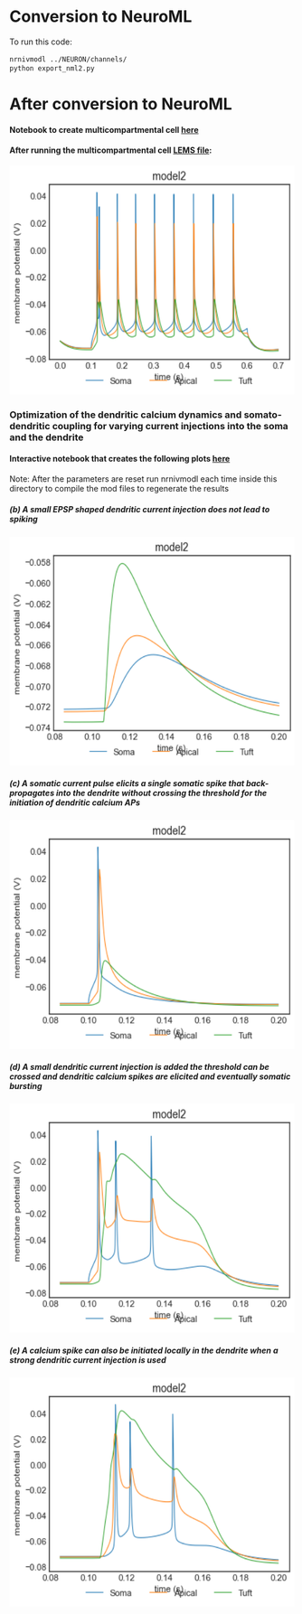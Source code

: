# Conversion to NeuroML

To run this code:
```
nrnivmodl ../NEURON/channels/
python export_nml2.py

```
# After conversion to NeuroML
#### Notebook to create multicompartmental cell [here](multicomp_pyr_cell.ipynb)

#### After running the multicompartmental cell [LEMS file](LEMS_pyr_multi_comp.xml):
<img src="./plots/pyr_multi_comp-v.png" alt="Membrane potential for 0.4nA pulse for a duration of 500ms with a delay of 100ms" width="550" height="405">

### Optimization of the dendritic calcium dynamics and somato-dendritic coupling for varying current injections into the soma and the dendrite
#### Interactive notebook that creates the following plots [here](interactive_nml.ipynb) 
Note: After the parameters are reset run nrnivmodl each time inside this directory to compile the mod files to regenerate the results

##### (b) A small EPSP shaped dendritic current injection does not lead to spiking
<img src="./plots/output_b.png" alt="Somatic current = 0.8nA, Pulse duration = 5ms" width="550" height="405">

##### (c) A somatic current pulse elicits a single somatic spike that back-propagates into the dendrite without crossing the threshold for the initiation of dendritic calcium APs
<img src="./plots/output_c.png" alt="Somatic current = 1nA, Pulse duration = 5ms" width="550" height="405">

##### (d) A small dendritic current injection is added the threshold can be crossed and dendritic calcium spikes are elicited and eventually somatic bursting
<img src="./plots/output_d.png" alt="Somatic current = 1nA, Pulse duration = 5ms, Dendritic amplitude = 1.8nA" width="550" height="405">

##### (e) A calcium spike can also be initiated locally in the dendrite when a strong dendritic current injection is used
<img src="./plots/output_e.png" alt="Somatic current = 0nA, Dendritic amplitude = 3.6nA" width="550" height="405">


